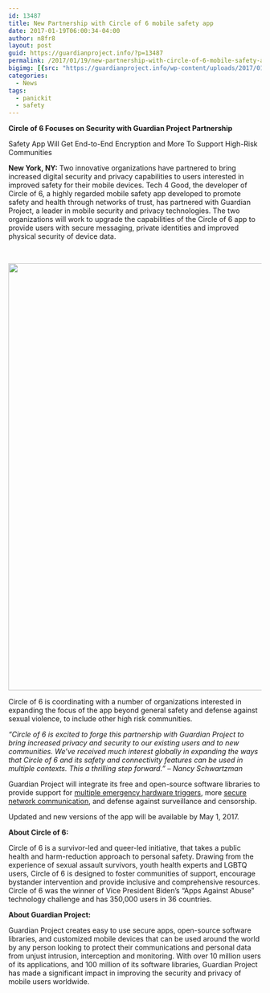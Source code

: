 ```yaml
---
id: 13487
title: New Partnership with Circle of 6 mobile safety app
date: 2017-01-19T06:00:34-04:00
author: n8fr8
layout: post
guid: https://guardianproject.info/?p=13487
permalink: /2017/01/19/new-partnership-with-circle-of-6-mobile-safety-app/
bigimg: [{src: "https://guardianproject.info/wp-content/uploads/2017/01/maxresdefault.jpg",}]
categories:
  - News
tags:
  - panickit
  - safety
---
```

**Circle of 6 Focuses on Security with Guardian Project Partnership**

<span style="font-weight: 400;">Safety App Will Get End-to-End Encryption and More To Support High-Risk Communities</span>

**New York, NY:** <span style="font-weight: 400;">Two innovative organizations have partnered to bring increased digital security and privacy capabilities to users interested in improved safety for their mobile devices. Tech 4 Good, the developer of Circle of 6, a highly regarded mobile safety app developed to promote safety and health through networks of trust, has partnered with Guardian Project, a leader in mobile security and privacy technologies. The two organizations will work to upgrade the capabilities of the Circle of 6 app to provide users with secure messaging, private identities and improved physical security of device data.</span>

 

<img class="alignnone wp-image-13488 size-large" src="https://guardianproject.info/wp-content/uploads/2017/01/Co6-Screens-1024x921.png" width="945" height="850" srcset="https://guardianproject.info/wp-content/uploads/2017/01/Co6-Screens-1024x921.png 1024w, https://guardianproject.info/wp-content/uploads/2017/01/Co6-Screens-300x270.png 300w, https://guardianproject.info/wp-content/uploads/2017/01/Co6-Screens-768x691.png 768w" sizes="(max-width: 945px) 100vw, 945px" /> 

<span style="font-weight: 400;">Circle of 6 is coordinating with a number of organizations interested in expanding the focus of the app beyond general safety and defense against sexual violence, to include other high risk communities. </span>

_<span style="font-weight: 400;">“Circle of 6 is excited to forge this partnership with Guardian Project to bring increased privacy and security to our existing users and to new communities. We’ve received much interest globally in expanding the ways that Circle of 6 and its safety and connectivity features can be used in multiple contexts. This a thrilling step forward.”</span>_ _<span style="font-weight: 400;">– Nancy Schwartzman</span>_

<span style="font-weight: 400;">Guardian Project will integrate its free and open-source software libraries to provide support for <a href="https://guardianproject.info/2016/01/12/panickit-making-your-whole-phone-respond-to-a-panic-button/">multiple emergency hardware triggers</a>, more <a href="https://guardianproject.info/code/netcipher">secure network communication</a>, and defense against surveillance and censorship.</span>

<span style="font-weight: 400;">Updated and new versions of the app will be available by May 1, 2017. </span>

**About Circle of 6:**

<span style="font-weight: 400;">Circle of 6 is a survivor-led and queer-led initiative, that takes a public health and harm-reduction approach to personal safety. Drawing from the experience of sexual assault survivors, youth health experts and LGBTQ users, Circle of 6 is designed to foster communities of support, encourage bystander intervention and provide inclusive and comprehensive resources. Circle of 6 was the winner of Vice President Biden’s “Apps Against Abuse” technology challenge and has 350,000 users in 36 countries.</span>

**About Guardian Project:**

<span style="font-weight: 400;">Guardian Project creates easy to use secure apps, open-source software libraries, and customized mobile dev</span><span style="font-weight: 400;">ices</span> <span style="font-weight: 400;">that can be used around the world by any person looking to protect their communications and personal data from unjust intrusion, interception and monitoring. With over 10 million users of its applications, and 100 million of its software libraries, Guardian Project has made a significant impact in improving the security and privacy of mobile users worldwide.</span>